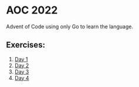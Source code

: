 # AOC 2022

Advent of Code using only Go to learn the language.

## Exercises:
1. [Day 1](/day1)
2. [Day 2](/day2)
3. [Day 3](/day3)
4. [Day 4](/day4)
